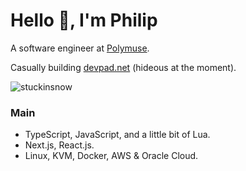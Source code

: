 # Hello 👋, I'm Philip 

A software engineer at [Polymuse](https://polymuse.tech/). 

Casually building [devpad.net](https://devpad.net/) (hideous at the moment).

<p align="left"> <img src="https://komarev.com/ghpvc/?username=stuckinsnow&label=Profile%20views&color=0e75b6&style=flat" alt="stuckinsnow" /></p>

### Main

*  TypeScript, JavaScript, and a little bit of Lua.
*  Next.js, React.js.
*  Linux, KVM, Docker, AWS & Oracle Cloud.
